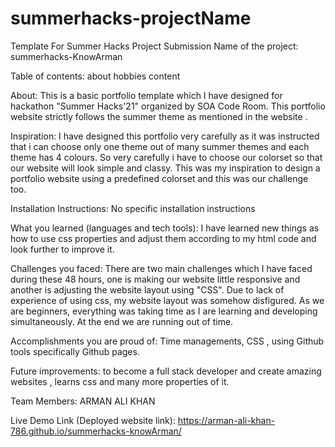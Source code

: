 # summerhacks-projectName
Template For Summer Hacks Project Submission
Name of the project:
summerhacks-KnowArman

Table of contents:
about hobbies content

About:
This is a basic portfolio template which I have designed for hackathon "Summer Hacks'21" organized by SOA Code Room. This portfolio website strictly follows the summer theme as mentioned in the website .

Inspiration:
I have designed this portfolio very carefully as it was instructed that i can choose only one theme out of many summer themes and each theme has 4 colours. So very carefully i have to choose our colorset so that our website will look simple and classy. This was my inspiration to design a portfolio website using a predefined colorset and this was our challenge too.

Installation Instructions:
No specific installation instructions

What you learned (languages and tech tools):
I have learned new things as how to use css properties and adjust them according to my html code and look further to improve it.

Challenges you faced:
There are two main challenges which I have faced during these 48 hours, one is making our website little responsive and another is adjusting the website layout using "CSS". Due to lack of experience of using css, my website layout was somehow disfigured. As we are beginners, everything was taking time as I are learning and developing simultaneously. At the end we are running out of time. 

Accomplishments you are proud of: 
Time managements, CSS , using Github tools specifically Github pages.

Future improvements:
 to become a full stack developer and create amazing websites , learns css and many more properties of it.

Team Members:
ARMAN ALI KHAN

Live Demo Link (Deployed website link):
https://arman-ali-khan-786.github.io/summerhacks-knowArman/
